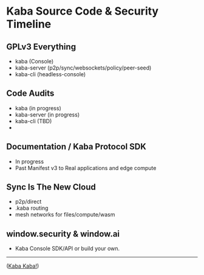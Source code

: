# Kaba Source Code & Security Timeline

## GPLv3 Everything
  * kaba (Console)
  * kaba-server (p2p/sync/websockets/policy/peer-seed)
  * kaba-cli (headless-console)

## Code Audits
  * kaba (in progress)
  * kaba-server (in progress)
  * kaba-cli (TBD)
  * 
## Documentation / Kaba Protocol SDK
 * In progress
 * Past Manifest v3 to Real applications and edge compute

## Sync Is The New Cloud
 * p2p/direct
 * .kaba routing
 * mesh networks for files/compute/wasm

## window.security & window.ai
 * Kaba Console SDK/API or build your own.

---
([Kaba Kaba!](https://kaba.ai))
